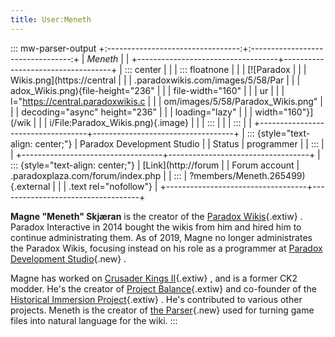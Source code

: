```yaml
---
title: User:Meneth
---
```


::: mw-parser-output
+:---------------------------------:+:---------------------------------:+
| _Meneth_ | |
+-----------------------------------+-----------------------------------+
| ::: center | |
| ::: floatnone | |
| [![Paradox                        |                                   |
| Wikis.png](https://central | |
| .paradoxwikis.com/images/5/58/Par | |
| adox_Wikis.png){file-height="236" | |
| file-width="160" | |
| ur | |
| l="https://central.paradoxwikis.c | |
| om/images/5/58/Paradox_Wikis.png" | |
| decoding="async" height="236" | |
| loading="lazy" | |
| width="160"}](/wik | |
| i/File:Paradox_Wikis.png){.image} | |
| ::: | |
| ::: | |
+-----------------------------------+-----------------------------------+
| ::: {style="text-align: center;"} | Paradox Development Studio |
| Status | programmer |
| ::: | |
+-----------------------------------+-----------------------------------+
| ::: {style="text-align: center;"} | [Link](http://forum |
| Forum account | .paradoxplaza.com/forum/index.php |
| ::: | ?members/Meneth.265499){.external |
| | .text rel="nofollow"} |
+-----------------------------------+-----------------------------------+

**Magne \"Meneth\" Skjæran** is the creator of the [Paradox
Wikis](https://paradoxwikis.com/ "paradoxwiki:"){.extiw} . Paradox
Interactive in 2014 bought the wikis from him and hired him to continue
administrating them. As of 2019, Magne no longer administrates the
Paradox Wikis, focusing instead on his role as a programmer at [Paradox
Development
Studio](/wiki/index.php?title=Paradox&action=edit&redlink=1 "Paradox (page does not exist)"){.new}
.

Magne has worked on [Crusader Kings
II](https://ck2.paradoxwikis.com/Crusader_Kings_II_Wiki "ckii:Crusader Kings II Wiki"){.extiw}
, and is a former CK2 modder. He\'s the creator of [Project
Balance](https://ck2.paradoxwikis.com/Project_Balance "ckii:Project Balance"){.extiw}
and co-founder of the [Historical Immersion
Project](https://ck2.paradoxwikis.com/Historical_Immersion_Project "ckii:Historical Immersion Project"){.extiw}
. He\'s contributed to various other projects. Meneth is the creator of
[the
Parser](/wiki/index.php?title=Hearts_of_Iron_2_Wiki:Parser&action=edit&redlink=1 "Hearts of Iron 2 Wiki:Parser (page does not exist)"){.new}
used for turning game files into natural language for the wiki.
:::
